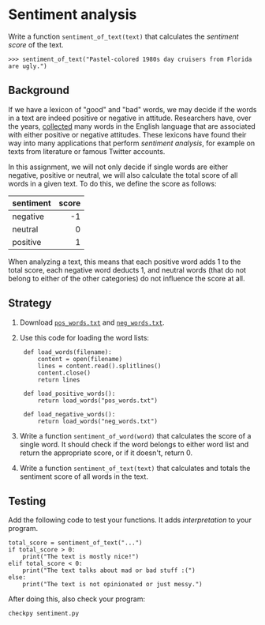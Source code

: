 # Sentiment analysis

Write a function `sentiment_of_text(text)` that calculates the *sentiment score* of the text.

    >>> sentiment_of_text("Pastel-colored 1980s day cruisers from Florida are ugly.")


## Background

If we have a lexicon of "good" and "bad" words, we may decide if the words in a text are indeed positive or negative in attitude. Researchers have, over the years, [collected](https://www.cs.uic.edu/~liub/FBS/sentiment-analysis.html#lexicon) many words in the English language that are associated with either positive or negative attitudes. These lexicons have found their way into many applications that perform *sentiment analysis*, for example on texts from literature or famous Twitter accounts.

In this assignment, we will not only decide if single words are either negative, positive or neutral, we will also calculate the total score of all words in a given text. To do this, we define the score as follows:

| sentiment | score |  
| --------- | ----: |  
| negative  |    -1 |  
| neutral   |     0 |  
| positive  |     1 |  

When analyzing a text, this means that each positive word adds 1 to the total score, each negative word deducts 1, and neutral words (that do not belong to either of the other categories) do not influence the score at all.


## Strategy

1. Download [`pos_words.txt`](pos_words.txt) and [`neg_words.txt`](neg_words.txt).

2. Use this code for loading the word lists:

    	def load_words(filename):
    	  	content = open(filename)
            lines = content.read().splitlines()
    	    content.close()
    	    return lines

    	def load_positive_words():
    		return load_words("pos_words.txt")

    	def load_negative_words():
    		return load_words("neg_words.txt")

3. Write a function `sentiment_of_word(word)` that calculates the score of a single word. It should check if the word belongs to either word list and return the appropriate score, or if it doesn't, return 0.

4. Write a function `sentiment_of_text(text)` that calculates and totals the sentiment score of all words in the text.


## Testing

Add the following code to test your functions. It adds *interpretation* to your program.

	total_score = sentiment_of_text("...")
	if total_score > 0:
		print("The text is mostly nice!")
	elif total_score < 0:
		print("The text talks about mad or bad stuff :(")
	else:
	  	print("The text is not opinionated or just messy.")

After doing this, also check your program:

    checkpy sentiment.py
